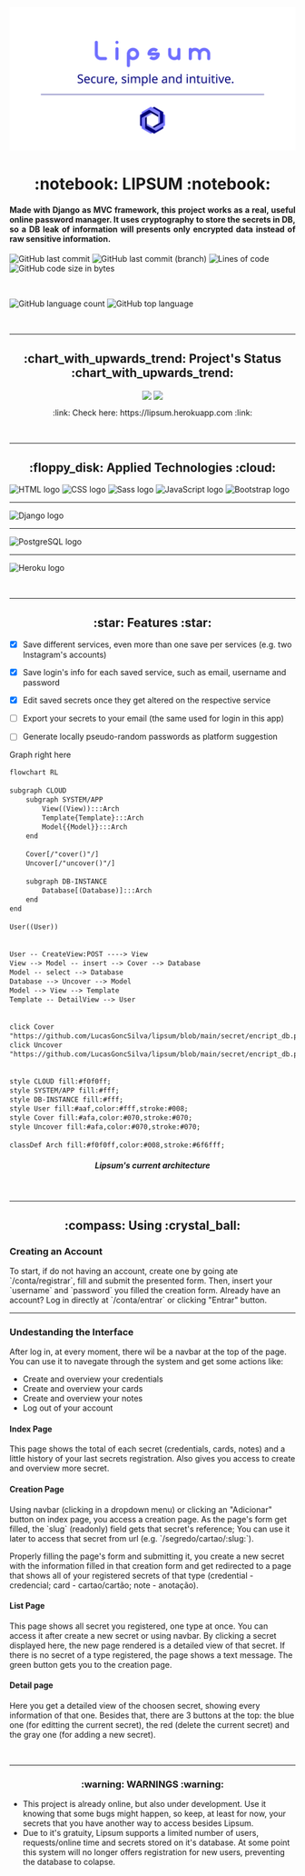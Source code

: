 ![The project's banner](https://github.com/LucasGoncSilva/lipsum/blob/main/readme_banner.svg?raw=true)


<h1 align='center'>:notebook: LIPSUM :notebook:</h1>


<h4 align='justify'>Made with Django as MVC framework, this project works as a real, useful online password manager. It uses cryptography to store the secrets in DB, so a DB leak of information will presents only encrypted data instead of raw sensitive information.</h4>


![GitHub last commit](https://img.shields.io/github/last-commit/LucasGoncSilva/lipsum?label=last%20main%20commit&style=for-the-badge)
![GitHub last commit (branch)](https://img.shields.io/github/last-commit/LucasGoncSilva/lipsum/dev?label=last%20dev%20commit&style=for-the-badge)
![Lines of code](https://img.shields.io/tokei/lines/github/LucasGoncSilva/lipsum?label=project%27s%20total%20lines&style=for-the-badge)
![GitHub code size in bytes](https://img.shields.io/github/languages/code-size/LucasGoncSilva/lipsum?color=4717f6&style=for-the-badge)


<br>


![GitHub language count](https://img.shields.io/github/languages/count/LucasGoncSilva/lipsum?color=a903fc&style=for-the-badge)
![GitHub top language](https://img.shields.io/github/languages/top/LucasGoncSilva/lipsum?style=for-the-badge)


<br>
<hr>


<h2 align='center'>:chart_with_upwards_trend: Project's Status :chart_with_upwards_trend:</h2>


<p align='center'>
<img align='center' src='https://img.shields.io/badge/-Successfully%20done-0b0?style=for-the-badge'/>
<img align='center' src='https://img.shields.io/badge/-also%20work%20in%20progress...-fb0?style=for-the-badge'/>
<p>


<p align='center'>:link: Check here: https://lipsum.herokuapp.com :link:</p>


<br>
<hr>


<h2 align='center'>:floppy_disk: Applied Technologies :cloud:</h2>


![HTML logo](https://img.shields.io/badge/HTML5-E34F26?style=for-the-badge&logo=html5&logoColor=white)
![CSS logo](https://img.shields.io/badge/CSS3-1572B6?style=for-the-badge&logo=css3&logoColor=white)
![Sass logo](https://img.shields.io/badge/Sass-CC6699?style=for-the-badge&logo=sass&logoColor=white)
![JavaScript logo](https://img.shields.io/badge/JavaScript-323330?style=for-the-badge&logo=javascript&logoColor=F7DF1E)
![Bootstrap logo](https://img.shields.io/badge/Bootstrap-563D7C?style=for-the-badge&logo=bootstrap&logoColor=white)
<hr>


![Django logo](https://img.shields.io/badge/Django-092E20?style=for-the-badge&logo=django&logoColor=green)
<hr>


![PostgreSQL logo](https://img.shields.io/badge/PostgreSQL-316192?style=for-the-badge&logo=postgresql&logoColor=white)
<hr>


![Heroku logo](https://img.shields.io/badge/Heroku-430098?style=for-the-badge&logo=heroku&logoColor=white)


<br>
<hr>


<h2 align='center'>:star: Features :star:</h2>


- [x] Save different services, even more than one save per services (e.g. two Instagram's accounts)
- [x] Save login's info for each saved service, such as email, username and password
- [x] Edit saved secrets once they get altered on the respective service
- [ ] Export your secrets to your email (the same used for login in this app)
- [ ] Generate locally pseudo-random passwords as platform suggestion


Graph right here
```mermaid
flowchart RL

subgraph CLOUD
    subgraph SYSTEM/APP
        View((View)):::Arch
        Template{Template}:::Arch
        Model{{Model}}:::Arch
    end

    Cover[/"cover()"/]
    Uncover[/"uncover()"/]

    subgraph DB-INSTANCE
        Database[(Database)]:::Arch
    end
end

User((User))


User -- CreateView:POST ----> View
View --> Model -- insert --> Cover --> Database
Model -- select --> Database
Database --> Uncover --> Model
Model --> View --> Template
Template -- DetailView --> User


click Cover "https://github.com/LucasGoncSilva/lipsum/blob/main/secret/encript_db.py"
click Uncover "https://github.com/LucasGoncSilva/lipsum/blob/main/secret/encript_db.py"


style CLOUD fill:#f0f0ff;
style SYSTEM/APP fill:#fff;
style DB-INSTANCE fill:#fff;
style User fill:#aaf,color:#fff,stroke:#008;
style Cover fill:#afa,color:#070,stroke:#070;
style Uncover fill:#afa,color:#070,stroke:#070;

classDef Arch fill:#f0f0ff,color:#008,stroke:#6f6fff;
```
<h5 align='center'>Lipsum's current architecture</h5>


<br>
<hr>


<h2 align='center'>:compass: Using :crystal_ball:</h2>

<h3>Creating an Account</h3>
<p>To start, if do not having an account, create one by going ate `/conta/registrar`, fill and submit the presented form. Then, insert your `username` and `password` you filled the creation form. Already have an account? Log in directly at `/conta/entrar` or clicking "Entrar" button.</p>

<hr>

<h3>Undestanding the Interface</h3>
<p>After log in, at every moment, there wil be a navbar at the top of the page. You can use it to navegate through the system and get some actions like:</p>

<ul>
    <li>Create and overview your credentials</li>
    <li>Create and overview your cards</li>
    <li>Create and overview your notes</li>
    <li>Log out of your account</li>
</ul>


<h4>Index Page</h4>
<p>This page shows the total of each secret (credentials, cards, notes) and a little history of your last secrets registration. Also gives you access to create and overview more secret.</p>


<h4>Creation Page</h4>
<p>Using navbar (clicking in a dropdown menu) or clicking an "Adicionar" button on index page, you access a creation page. As the page's form get filled, the `slug` (readonly) field gets that secret's reference; You can use it later to access that secret from url (e.g. `/segredo/cartao/:slug:`).</p>
<p>Properly filling the page's form and submitting it, you create a new secret with the information filled in that creation form and get redirected to a page that shows all of your registered secrets of that type (credential - credencial; card - cartao/cartão; note - anotação).</p>


<h4>List Page</h4>
<p>This page shows all secret you registered, one type at once. You can access it after create a new secret or using navbar. By clicking a secret displayed here, the new page rendered is a detailed view of that secret. If there is no secret of a type registered, the page shows a text message. The green button gets you to the creation page.</p>


<h4>Detail page</h4>
<p>Here you get a detailed view of the choosen secret, showing every information of that one. Besides that, there are 3 buttons at the top: the blue one (for editting the current secret), the red (delete the current secret) and the gray one (for adding a new secret).</p>


<br>
<hr>


<h3 align='center'>:warning: WARNINGS :warning:</h3>


<ul>
<li>This project is already online, but also under development. Use it knowing that some bugs might happen, so keep, at least for now, your secrets that you have another way to access besides Lipsum.</li>
<li>Due to it's gratuity, Lipsum supports a limited number of users, requests/online time and secrets stored on it's database. At some point this system will no longer offers registration for new users, preventing the database to colapse.</li>
</ul>